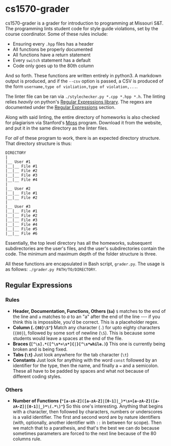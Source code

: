 # cs1570-grader
cs1570-grader is a grader for introduction to programming at Missouri S&T. The programming lints student code for style guide violations, set by the course coordinator. Some of these rules include:

- Ensuring every `.hpp` files has a header
- All functions be properly documented
- All functions have a return statement
- Every `switch` statement has a default
- Code only goes up to the 80th column

And so forth. These functions are written entirely in python3. A markdown output is produced, and if the `--csv` option is passed, a CSV is produced of the form `username,type of violiation,type of violation,...`.

The linter file can be ran via `./stylechecker.py *.cpp *.hpp *.h`. The linting relies *heavily* on python's [Regular Expressions library](https://docs.python.org/2/library/re.html). The regexs are documented under the [Regular Expressions](#regular-expressions) section.

Along with said linting, the entire directory of homeworks is also checked for plagiarism via Stanford's [Moss](https://theory.stanford.edu/~aiken/moss/) program. Download it from the website, and put it in the same directory as the linter files.

For *all* of these program to work, there is an expected directory structure. That directory structure is thus:

````
DIRECTORY
|
|__ User #1
|__|__ File #1
|__|__ File #2
|__|__ File #3
|__|__ File #4
|
|__ User #2
|__|__ File #1
|__|__ File #2
|
|__ User #3
|__|__ File #1
|__|__ File #2
|__|__ File #3
|__|__ File #4
|__|__ File #5
|__|__ File #6
````

Essentially, the top level directory has all the homeworks, subsequent subdirectories are the user's files, and the user's subdirectories contain the code. The minimum and maximum depth of the folder structure is three.

All these functions are encapsulated in Bash script, `grader.py`. The usage is as follows: `./grader.py PATH/TO/DIRECTORY`.

## Regular Expressions
### Rules
- **Header, Documentation, Functions, Others (`$a`)** `$` matches to the end of the line and `a` matches to *a* to an "a" after the end of the line --- if you think this is impossible, you'd be correct. This is a placeholder regex.
- **Column (`.{80}\S"`)** Match any character (`.`) for upto eighty characters (`{80}`), followed by some sort of newline (`\S`). This is because some students would leave a spaces at the end of the file.
- **Braces (`[^\s].*([^\s*=\s*]{|}[^\s*while.)`)**  This one is currently being broken and is being fixed.
- **Tabs (`\t`)** Just look anywhere for the tab character (`\t`)
- **Constants** Just look for anything with the word `const` followed by an identifier for the type, then the name, and finally a `=` and a semicolon. These all have to be padded by spaces and what not because of different coding styles.

### Others
- **Number of Functions (`"[a-zA-Z]([a-zA-Z]|[0-1]|_)*\s+[a-zA-Z]([a-zA-Z]|[0-1]|_)*\(.*\)"`)** So this one's interesting. Anything that begins with a character, then followed by characters, numbers or underscores is a valid identifier. The first and second word are by nature identifiers (with, optionally, another identifier with `::` in between for scope). Then we match that to a parathesis, and that's the best we can do because sometimes parameters are forced to the next line because of the 80 columns rule.

